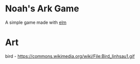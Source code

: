 # Noah's Ark Game
A simple game made with [elm](http://elm-lang.org)

# Art
bird - https://commons.wikimedia.org/wiki/File:Bird_linhsau1.gif
